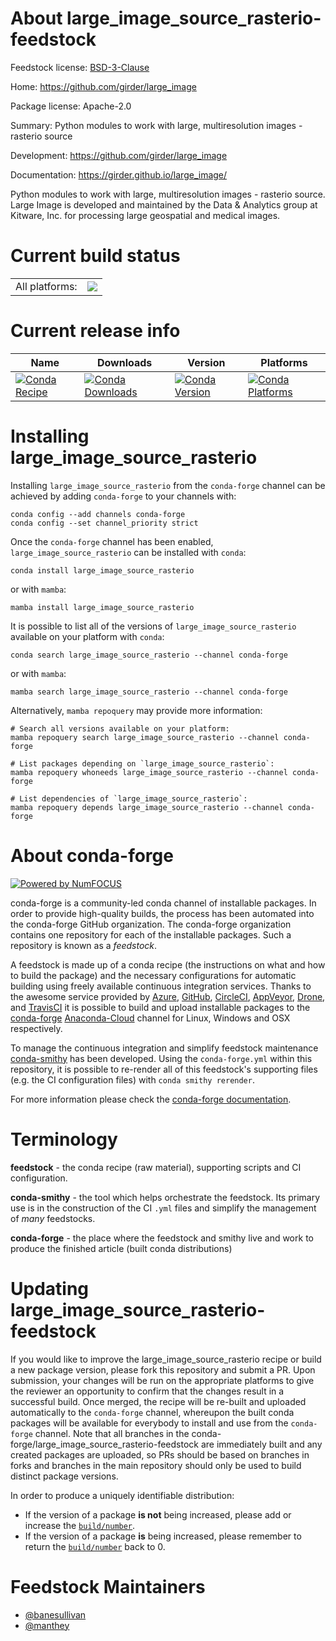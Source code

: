 About large_image_source_rasterio-feedstock
===========================================

Feedstock license: [BSD-3-Clause](https://github.com/conda-forge/large_image_source_rasterio-feedstock/blob/main/LICENSE.txt)

Home: https://github.com/girder/large_image

Package license: Apache-2.0

Summary: Python modules to work with large, multiresolution images - rasterio source

Development: https://github.com/girder/large_image

Documentation: https://girder.github.io/large_image/

Python modules to work with large, multiresolution images - rasterio source. Large Image is developed and maintained by the Data & Analytics group at Kitware, Inc. for processing large geospatial and medical images.


Current build status
====================


<table><tr><td>All platforms:</td>
    <td>
      <a href="https://dev.azure.com/conda-forge/feedstock-builds/_build/latest?definitionId=19539&branchName=main">
        <img src="https://dev.azure.com/conda-forge/feedstock-builds/_apis/build/status/large_image_source_rasterio-feedstock?branchName=main">
      </a>
    </td>
  </tr>
</table>

Current release info
====================

| Name | Downloads | Version | Platforms |
| --- | --- | --- | --- |
| [![Conda Recipe](https://img.shields.io/badge/recipe-large_image_source_rasterio-green.svg)](https://anaconda.org/conda-forge/large_image_source_rasterio) | [![Conda Downloads](https://img.shields.io/conda/dn/conda-forge/large_image_source_rasterio.svg)](https://anaconda.org/conda-forge/large_image_source_rasterio) | [![Conda Version](https://img.shields.io/conda/vn/conda-forge/large_image_source_rasterio.svg)](https://anaconda.org/conda-forge/large_image_source_rasterio) | [![Conda Platforms](https://img.shields.io/conda/pn/conda-forge/large_image_source_rasterio.svg)](https://anaconda.org/conda-forge/large_image_source_rasterio) |

Installing large_image_source_rasterio
======================================

Installing `large_image_source_rasterio` from the `conda-forge` channel can be achieved by adding `conda-forge` to your channels with:

```
conda config --add channels conda-forge
conda config --set channel_priority strict
```

Once the `conda-forge` channel has been enabled, `large_image_source_rasterio` can be installed with `conda`:

```
conda install large_image_source_rasterio
```

or with `mamba`:

```
mamba install large_image_source_rasterio
```

It is possible to list all of the versions of `large_image_source_rasterio` available on your platform with `conda`:

```
conda search large_image_source_rasterio --channel conda-forge
```

or with `mamba`:

```
mamba search large_image_source_rasterio --channel conda-forge
```

Alternatively, `mamba repoquery` may provide more information:

```
# Search all versions available on your platform:
mamba repoquery search large_image_source_rasterio --channel conda-forge

# List packages depending on `large_image_source_rasterio`:
mamba repoquery whoneeds large_image_source_rasterio --channel conda-forge

# List dependencies of `large_image_source_rasterio`:
mamba repoquery depends large_image_source_rasterio --channel conda-forge
```


About conda-forge
=================

[![Powered by
NumFOCUS](https://img.shields.io/badge/powered%20by-NumFOCUS-orange.svg?style=flat&colorA=E1523D&colorB=007D8A)](https://numfocus.org)

conda-forge is a community-led conda channel of installable packages.
In order to provide high-quality builds, the process has been automated into the
conda-forge GitHub organization. The conda-forge organization contains one repository
for each of the installable packages. Such a repository is known as a *feedstock*.

A feedstock is made up of a conda recipe (the instructions on what and how to build
the package) and the necessary configurations for automatic building using freely
available continuous integration services. Thanks to the awesome service provided by
[Azure](https://azure.microsoft.com/en-us/services/devops/), [GitHub](https://github.com/),
[CircleCI](https://circleci.com/), [AppVeyor](https://www.appveyor.com/),
[Drone](https://cloud.drone.io/welcome), and [TravisCI](https://travis-ci.com/)
it is possible to build and upload installable packages to the
[conda-forge](https://anaconda.org/conda-forge) [Anaconda-Cloud](https://anaconda.org/)
channel for Linux, Windows and OSX respectively.

To manage the continuous integration and simplify feedstock maintenance
[conda-smithy](https://github.com/conda-forge/conda-smithy) has been developed.
Using the ``conda-forge.yml`` within this repository, it is possible to re-render all of
this feedstock's supporting files (e.g. the CI configuration files) with ``conda smithy rerender``.

For more information please check the [conda-forge documentation](https://conda-forge.org/docs/).

Terminology
===========

**feedstock** - the conda recipe (raw material), supporting scripts and CI configuration.

**conda-smithy** - the tool which helps orchestrate the feedstock.
                   Its primary use is in the construction of the CI ``.yml`` files
                   and simplify the management of *many* feedstocks.

**conda-forge** - the place where the feedstock and smithy live and work to
                  produce the finished article (built conda distributions)


Updating large_image_source_rasterio-feedstock
==============================================

If you would like to improve the large_image_source_rasterio recipe or build a new
package version, please fork this repository and submit a PR. Upon submission,
your changes will be run on the appropriate platforms to give the reviewer an
opportunity to confirm that the changes result in a successful build. Once
merged, the recipe will be re-built and uploaded automatically to the
`conda-forge` channel, whereupon the built conda packages will be available for
everybody to install and use from the `conda-forge` channel.
Note that all branches in the conda-forge/large_image_source_rasterio-feedstock are
immediately built and any created packages are uploaded, so PRs should be based
on branches in forks and branches in the main repository should only be used to
build distinct package versions.

In order to produce a uniquely identifiable distribution:
 * If the version of a package **is not** being increased, please add or increase
   the [``build/number``](https://docs.conda.io/projects/conda-build/en/latest/resources/define-metadata.html#build-number-and-string).
 * If the version of a package **is** being increased, please remember to return
   the [``build/number``](https://docs.conda.io/projects/conda-build/en/latest/resources/define-metadata.html#build-number-and-string)
   back to 0.

Feedstock Maintainers
=====================

* [@banesullivan](https://github.com/banesullivan/)
* [@manthey](https://github.com/manthey/)

